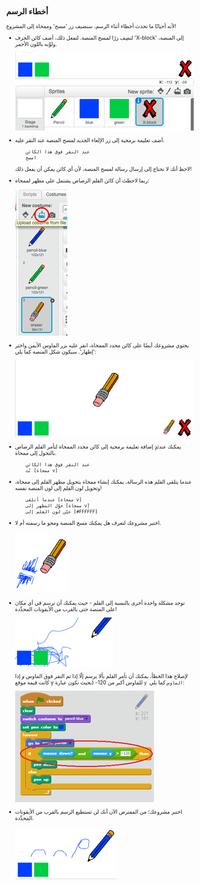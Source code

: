 ## أخطاء الرسم

لأنه أحيانًا ما تحدث أخطاء أثناء الرسم، سنضيف زر 'مسح' وممحاة إلى المشروع!



+ لنضِف زرًا لمسح المنصة. لتفعل ذلك، أضف كائن الحرف 'X-block' إلى المنصة، ولوِّنه باللون الأحمر.

	![screenshot](images/paint-x.png)

+ أضف تعليمة برمجية إلى زر الإلغاء الجديد لمسح المنصة عند النقر عليه.

	```blocks
		عند النقر فوق هذا الكائن
		امسح
	```

	لاحظ أنك لا تحتاج إلى إرسال رسالة لمسح المنصة، لأن أي كائن يمكن أن يفعل ذلك!

+ ربما لاحظتَ أن كائن القلم الرصاص يشتمل على مظهر لممحاة:

	![screenshot](images/paint-eraser-costume.png)
	

+ يحتوي مشروعك أيضًا على كائن محدد الممحاة، انقر عليه بزر الماوس الأيمن واختر 'إظهار'. سيكون شكل المنصة كما يلي:

	![screenshot](images/paint-eraser-stage.png)

+ يمكنك عندئذٍ إضافة تعليمة برمجية إلى كائن محدد الممحاة لتأمر القلم الرصاص بالتحول إلى ممحاة.

	```blocks
		عند النقر فوق هذا الكائن
		بُث [ممحاة v]
	```

+ عندما يتلقى القلم هذه الرسالة، يمكنك إنشاء ممحاة بتحويل مظهر القلم إلى ممحاة، وتحويل لون القلم إلى لون المنصة نفسه!

	```blocks
		عندما أتلقى [ممحاة v]
		حوِّل المظهر إلى [ممحاة v]
		عيِّن لون القلم إلى [#FFFFFF]
	```

+ اختبر مشروعك لتعرف هل يمكنك مسح المنصة ومحو ما رسمته أم لا.

	![screenshot](images/paint-erase-test.png)

+ توجد مشكلة واحدة أخرى بالنسبة إلى القلم - حيث يمكنك أن ترسم في أي مكان على المنصة حتى بالقرب من الأيقونات المحدِّدة!

	![screenshot](images/paint-draw-problem.png)

	لإصلاح هذا الخطأ، يمكنك أن تأمر القلم بألا يرسم إلّا إذا تم النقر فوق الماوس _و_ إذا كانت قيمة موقع y للماوس أكبر من 120- (بحيث تكون عبارة `y الماوس` كما يلي:

	![screenshot](images/pencil-gt-code.png)

+ اختبر مشروعك؛ من المفترض الآن أنك لن تستطيع الرسم بالقرب من الأيقونات المحدِّدة.

	![screenshot](images/paint-fixed.png)



